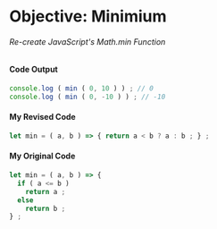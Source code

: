 # Objective: Minimium
###### Re-create JavaScript's Math.min Function

#### Code Output
``` js
console.log ( min ( 0, 10 ) ) ; // 0
console.log ( min ( 0, -10 ) ) ; // -10
```

#### My Revised Code
``` js
let min = ( a, b ) => { return a < b ? a : b ; } ;
```

#### My Original Code
``` js
let min = ( a, b ) => {
  if ( a <= b )
    return a ;
  else
    return b ;
} ;
```
